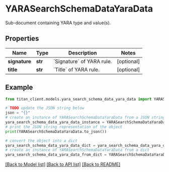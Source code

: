 # YARASearchSchemaDataYaraData

Sub-document containing YARA type and value(s).

## Properties

Name | Type | Description | Notes
------------ | ------------- | ------------- | -------------
**signature** | **str** | &#x60;Signature&#x60; of YARA rule. | [optional] 
**title** | **str** | &#x60;Title&#x60; of YARA rule. | [optional] 

## Example

```python
from titan_client.models.yara_search_schema_data_yara_data import YARASearchSchemaDataYaraData

# TODO update the JSON string below
json = "{}"
# create an instance of YARASearchSchemaDataYaraData from a JSON string
yara_search_schema_data_yara_data_instance = YARASearchSchemaDataYaraData.from_json(json)
# print the JSON string representation of the object
print(YARASearchSchemaDataYaraData.to_json())

# convert the object into a dict
yara_search_schema_data_yara_data_dict = yara_search_schema_data_yara_data_instance.to_dict()
# create an instance of YARASearchSchemaDataYaraData from a dict
yara_search_schema_data_yara_data_from_dict = YARASearchSchemaDataYaraData.from_dict(yara_search_schema_data_yara_data_dict)
```
[[Back to Model list]](../README.md#documentation-for-models) [[Back to API list]](../README.md#documentation-for-api-endpoints) [[Back to README]](../README.md)


